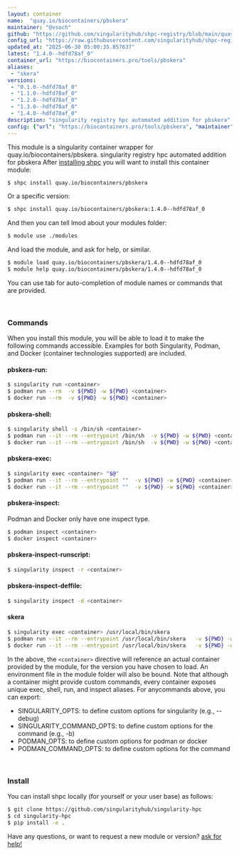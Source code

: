 ```yaml
---
layout: container
name:  "quay.io/biocontainers/pbskera"
maintainer: "@vsoch"
github: "https://github.com/singularityhub/shpc-registry/blob/main/quay.io/biocontainers/pbskera/container.yaml"
config_url: "https://raw.githubusercontent.com/singularityhub/shpc-registry/main/quay.io/biocontainers/pbskera/container.yaml"
updated_at: "2025-06-30 05:00:35.857637"
latest: "1.4.0--hdfd78af_0"
container_url: "https://biocontainers.pro/tools/pbskera"
aliases:
 - "skera"
versions:
 - "0.1.0--hdfd78af_0"
 - "1.1.0--hdfd78af_0"
 - "1.2.0--hdfd78af_0"
 - "1.3.0--hdfd78af_0"
 - "1.4.0--hdfd78af_0"
description: "singularity registry hpc automated addition for pbskera"
config: {"url": "https://biocontainers.pro/tools/pbskera", "maintainer": "@vsoch", "description": "singularity registry hpc automated addition for pbskera", "latest": {"1.4.0--hdfd78af_0": "sha256:e2186512ce74361e299800d27111def8f5b02cbd8e7c222316a1e3432f9e11a6"}, "tags": {"0.1.0--hdfd78af_0": "sha256:8a78b9f0aad4e26df6d9648451f49df80e096c3f4b96314cab35ea2f4709c34e", "1.1.0--hdfd78af_0": "sha256:752cf06f463a539fbf6b42be73c1deface2a2eea6d8dbfe37e21582ac3f93b26", "1.2.0--hdfd78af_0": "sha256:fdcec73a8b08e57cc2232cfafa2a4b615bf211ccb068400e7cebcc3d78c844f0", "1.3.0--hdfd78af_0": "sha256:bb8695ba033a2f58c698996e2918c6f61f3667093de775b1955bbc55c6bd1c67", "1.4.0--hdfd78af_0": "sha256:e2186512ce74361e299800d27111def8f5b02cbd8e7c222316a1e3432f9e11a6"}, "docker": "quay.io/biocontainers/pbskera", "aliases": {"skera": "/usr/local/bin/skera"}}
---
```


This module is a singularity container wrapper for quay.io/biocontainers/pbskera.
singularity registry hpc automated addition for pbskera
After [installing shpc](#install) you will want to install this container module:


```bash
$ shpc install quay.io/biocontainers/pbskera
```

Or a specific version:

```bash
$ shpc install quay.io/biocontainers/pbskera:1.4.0--hdfd78af_0
```

And then you can tell lmod about your modules folder:

```bash
$ module use ./modules
```

And load the module, and ask for help, or similar.

```bash
$ module load quay.io/biocontainers/pbskera/1.4.0--hdfd78af_0
$ module help quay.io/biocontainers/pbskera/1.4.0--hdfd78af_0
```

You can use tab for auto-completion of module names or commands that are provided.

<br>

### Commands

When you install this module, you will be able to load it to make the following commands accessible.
Examples for both Singularity, Podman, and Docker (container technologies supported) are included.

#### pbskera-run:

```bash
$ singularity run <container>
$ podman run --rm  -v ${PWD} -w ${PWD} <container>
$ docker run --rm  -v ${PWD} -w ${PWD} <container>
```

#### pbskera-shell:

```bash
$ singularity shell -s /bin/sh <container>
$ podman run --it --rm --entrypoint /bin/sh  -v ${PWD} -w ${PWD} <container>
$ docker run --it --rm --entrypoint /bin/sh  -v ${PWD} -w ${PWD} <container>
```

#### pbskera-exec:

```bash
$ singularity exec <container> "$@"
$ podman run --it --rm --entrypoint ""  -v ${PWD} -w ${PWD} <container> "$@"
$ docker run --it --rm --entrypoint ""  -v ${PWD} -w ${PWD} <container> "$@"
```

#### pbskera-inspect:

Podman and Docker only have one inspect type.

```bash
$ podman inspect <container>
$ docker inspect <container>
```

#### pbskera-inspect-runscript:

```bash
$ singularity inspect -r <container>
```

#### pbskera-inspect-deffile:

```bash
$ singularity inspect -d <container>
```


#### skera

```bash
$ singularity exec <container> /usr/local/bin/skera
$ podman run --it --rm --entrypoint /usr/local/bin/skera   -v ${PWD} -w ${PWD} <container> -c " $@"
$ docker run --it --rm --entrypoint /usr/local/bin/skera   -v ${PWD} -w ${PWD} <container> -c " $@"
```



In the above, the `<container>` directive will reference an actual container provided
by the module, for the version you have chosen to load. An environment file in the
module folder will also be bound. Note that although a container
might provide custom commands, every container exposes unique exec, shell, run, and
inspect aliases. For anycommands above, you can export:

 - SINGULARITY_OPTS: to define custom options for singularity (e.g., --debug)
 - SINGULARITY_COMMAND_OPTS: to define custom options for the command (e.g., -b)
 - PODMAN_OPTS: to define custom options for podman or docker
 - PODMAN_COMMAND_OPTS: to define custom options for the command

<br>

### Install

You can install shpc locally (for yourself or your user base) as follows:

```bash
$ git clone https://github.com/singularityhub/singularity-hpc
$ cd singularity-hpc
$ pip install -e .
```

Have any questions, or want to request a new module or version? [ask for help!](https://github.com/singularityhub/singularity-hpc/issues)